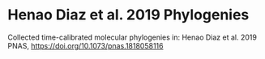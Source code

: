 # Henao Diaz et al. 2019 Phylogenies
Collected time-calibrated molecular phylogenies in: Henao Diaz et al. 2019 PNAS, https://doi.org/10.1073/pnas.1818058116
